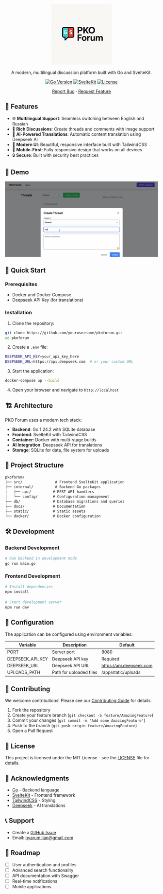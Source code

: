 <div align="center">

![PKO Forum Logo](static/logo.png)

A modern, multilingual discussion platform built with Go and SvelteKit.

[![Go Version](https://img.shields.io/badge/Go-1.24.2-00ADD8.svg?style=flat&logo=go)](https://go.dev)
[![SvelteKit](https://img.shields.io/badge/SvelteKit-latest-FF3E00.svg?style=flat&logo=svelte)](https://kit.svelte.dev)
[![License](https://img.shields.io/badge/license-MIT-blue.svg)](LICENSE)

[Report Bug](issues/new) · [Request Feature](issues/new)

</div>

## 🌟 Features

- 🌐 **Multilingual Support**: Seamless switching between English and Russian
- 💬 **Rich Discussions**: Create threads and comments with image support
- 🤖 **AI-Powered Translations**: Automatic content translation using Deepseek AI
- 🎨 **Modern UI**: Beautiful, responsive interface built with TailwindCSS
- 📱 **Mobile-First**: Fully responsive design that works on all devices
- 🔒 **Secure**: Built with security best practices

## 🎥 Demo

![Demo Animation](static/demo.gif)

## 🚀 Quick Start

### Prerequisites

- Docker and Docker Compose
- Deepseek API Key (for translations)

### Installation

1. Clone the repository:
```bash
git clone https://github.com/yourusername/pkoforum.git
cd pkoforum
```

2. Create a `.env` file:
```bash
DEEPSEEK_API_KEY=your_api_key_here
DEEPSEEK_URL=https://api.deepseek.com  # or your custom URL
```

3. Start the application:
```bash
docker-compose up --build
```

4. Open your browser and navigate to `http://localhost`

## 🏗️ Architecture

PKO Forum uses a modern tech stack:

- **Backend**: Go 1.24.2 with SQLite database
- **Frontend**: SvelteKit with TailwindCSS
- **Container**: Docker with multi-stage builds
- **AI Integration**: Deepseek API for translations
- **Storage**: SQLite for data, file system for uploads

## 📁 Project Structure

```
pkoforum/
├── src/               # Frontend SvelteKit application
├── internal/          # Backend Go packages
│   ├── api/          # REST API handlers
│   └── config/       # Configuration management
├── db/               # Database migrations and queries
├── docs/             # Documentation
├── static/           # Static assets
└── docker/           # Docker configuration
```

## 🛠️ Development

### Backend Development

```bash
# Run backend in development mode
go run main.go
```

### Frontend Development

```bash
# Install dependencies
npm install

# Start development server
npm run dev
```

## 🔧 Configuration

The application can be configured using environment variables:

| Variable | Description | Default |
|----------|-------------|---------|
| PORT | Server port | 8080 |
| DEEPSEEK_API_KEY | Deepseek API key | Required |
| DEEPSEEK_URL | Deepseek API URL | https://api.deepseek.com |
| UPLOADS_PATH | Path for uploaded files | /app/static/uploads |

## 🤝 Contributing

We welcome contributions! Please see our [Contributing Guide](CONTRIBUTING.md) for details.

1. Fork the repository
2. Create your feature branch (`git checkout -b feature/AmazingFeature`)
3. Commit your changes (`git commit -m 'Add some AmazingFeature'`)
4. Push to the branch (`git push origin feature/AmazingFeature`)
5. Open a Pull Request

## 📝 License

This project is licensed under the MIT License - see the [LICENSE](LICENSE) file for details.

## 🙏 Acknowledgments

- [Go](https://go.dev) - Backend language
- [SvelteKit](https://kit.svelte.dev) - Frontend framework
- [TailwindCSS](https://tailwindcss.com) - Styling
- [Deepseek](https://deepseek.com) - AI translations

## 📞 Support

- Create a [GitHub Issue](issues/new)
- Email: nyarumilian@gmail.com

## 🔮 Roadmap

- [ ] User authentication and profiles
- [ ] Advanced search functionality
- [ ] API documentation with Swagger
- [ ] Real-time notifications
- [ ] Mobile applications 